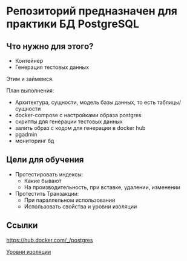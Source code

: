 # Репозиторий предназначен для практики БД PostgreSQL

## Что нужно для этого?

- Контейнер
- Генерация тестовых данных

Этим и займемся.

План выполнения:

- Архитектура, сущности, модель базы данных, то есть таблицы/сущности
- docker-compose с настройками образа postgres
- скрипты для генерации тестовых данных
- залить образ с кодом для генерации в docker hub
- pgadmin
- мониторинг бд


## Цели для обучения

- Протестировать индексы:
    - Какие бывают
    - На производительность, при вставке, удалении, изменении
- Протестить Транзакции:
    - При параллельном использовании
    - Использовать свойства и уровни изоляции
    
    
## Ссылки

https://hub.docker.com/_/postgres

[Уровни изоляции](https://ru.wikipedia.org/wiki/%D0%A3%D1%80%D0%BE%D0%B2%D0%B5%D0%BD%D1%8C_%D0%B8%D0%B7%D0%BE%D0%BB%D0%B8%D1%80%D0%BE%D0%B2%D0%B0%D0%BD%D0%BD%D0%BE%D1%81%D1%82%D0%B8_%D1%82%D1%80%D0%B0%D0%BD%D0%B7%D0%B0%D0%BA%D1%86%D0%B8%D0%B9#%D0%9F%D1%80%D0%BE%D0%B1%D0%BB%D0%B5%D0%BC%D1%8B_%D0%BF%D0%B0%D1%80%D0%B0%D0%BB%D0%BB%D0%B5%D0%BB%D1%8C%D0%BD%D0%BE%D0%B3%D0%BE_%D0%B4%D0%BE%D1%81%D1%82%D1%83%D0%BF%D0%B0_%D1%81_%D0%B8%D1%81%D0%BF%D0%BE%D0%BB%D1%8C%D0%B7%D0%BE%D0%B2%D0%B0%D0%BD%D0%B8%D0%B5%D0%BC_%D1%82%D1%80%D0%B0%D0%BD%D0%B7%D0%B0%D0%BA%D1%86%D0%B8%D0%B9)